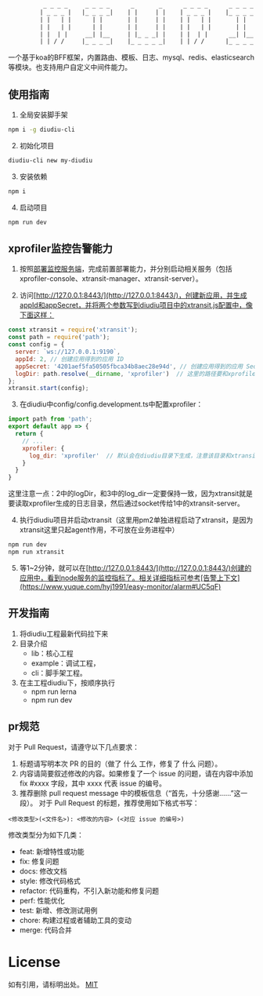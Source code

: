 
```html
          _ _ _ _     _ _ _ _      _       _      _ _ _ _      _ _ _ _      _       _
         | _ _ _ |   |_ _ _ _|    | |     | |    | _ _ _ |    |_ _ _ _|    | |     | |
         | |   | |      | |       | |     | |    | |   | |       | |       | |     | |
         | |   | |      | |       | |     | |    | |   | |       | |       | |     | |
         | |  | |     __| |__     | |_ _ _| |    | |  | |      __| |__     | |_ _ _| |
         | | / /     |_ _ _ _|    |_ _ _ _ _|    | | / /      |_ _ _ _|    |_ _ _ _ _|
```

  一个基于koa的BFF框架，内置路由、模板、日志、mysql、redis、elasticsearch等模块。也支持用户自定义中间件能力。

## 使用指南
1. 全局安装脚手架
```bash
npm i -g diudiu-cli
```
2. 初始化项目
```bash
diudiu-cli new my-diudiu
```
3. 安装依赖
```bash
npm i
```
4. 启动项目
```bash
npm run dev
```

## xprofiler监控告警能力
1. 按照[部署监控服务端](https://www.yuque.com/hyj1991/easy-monitor/deployment)，完成前置部署能力，并分别启动相关服务（包括xprofiler-console、xtransit-manager、xtransit-server）。

2. 访问[http://127.0.0.1:8443/](http://127.0.0.1:8443/)，创建新应用，并生成appId和appSecret，并将两个参数写到diudiu项目中的xtransit.js配置中，像下面这样：
```JavaScript
const xtransit = require('xtransit');
const path = require('path');
const config = {
  server: `ws://127.0.0.1:9190`, 
  appId: 2, // 创建应用得到的应用 ID
  appSecret: '4201aef5fa50505fbca34b8aec28e94d', // 创建应用得到的应用 Secret
  logDir: path.resolve(__dirname, 'xprofiler')  // 这里的路径要和xprofiler的log_dir要保持完全一致
};
xtransit.start(config);
```

3. 在diudiu中config/config.development.ts中配置xprofiler：
```JavaScript
import path from 'path';
export default app => {
  return {
    // ...
    xprofiler: {
      log_dir: 'xprofiler'  // 默认会在diudiu目录下生成，注意该目录和xtransit.js中的logDir一定要保持一致
    }
  }
}
```
这里注意一点：2中的logDir，和3中的log_dir一定要保持一致，因为xtransit就是要读取xprofiler生成的日志目录，然后通过socket传给1中的xtransit-server。

4. 执行diudiu项目并启动xtransit（这里用pm2单独进程启动了xtransit，是因为xtransit这里只起agent作用，不可放在业务进程中）
```bash
npm run dev
npm run xtransit
```

5. 等1~2分钟，就可以在[http://127.0.0.1:8443/](http://127.0.0.1:8443/)创建的应用中，看到node服务的监控指标了。相关详细指标可参考[告警上下文](https://www.yuque.com/hyj1991/easy-monitor/alarm#UC5qF)

## 开发指南
1. 将diudiu工程最新代码拉下来
2. 目录介绍
    - lib：核心工程
    - example：调试工程，
    - cli：脚手架工程。
3. 在主工程diudiu下，按顺序执行
    - npm run lerna
    - npm run dev


## pr规范
对于 Pull Request，请遵守以下几点要求：

1. 标题请写明本次 PR 的目的（做了 什么 工作，修复了 什么 问题）。
2. 内容请简要叙述修改的内容。如果修复了一个 issue 的问题，请在内容中添加 fix #xxxx 字段，其中 xxxx 代表 issue 的编号。
3. 推荐删除 pull request message 中的模板信息（“首先，十分感谢……”这一段）。
对于 Pull Request 的标题，推荐使用如下格式书写：
```
<修改类型>(<文件名>): <修改的内容> (<对应 issue 的编号>)
```

修改类型分为如下几类：

- feat: 新增特性或功能
- fix: 修复问题
- docs: 修改文档
- style: 修改代码格式
- refactor: 代码重构，不引入新功能和修复问题
- perf: 性能优化
- test: 新增、修改测试用例
- chore: 构建过程或者辅助工具的变动
- merge: 代码合并

# License

如有引用，请标明出处。
[MIT](https://github.com/SKHon/koa-book-code/blob/master/LICENSE)

[demostart-url]: ./DEMOSTART.md
[npm-image]: https://img.shields.io/badge/npm-v0.0.1-green
[pr-welcoming-image]: https://img.shields.io/badge/PRs-welcome-orange
[pr-welcoming-url]: https://github.com/skhon/diudiu/pull/new
[travis-image]: https://img.shields.io/badge/build-passing-blue
[npm-url]: https://www.npmjs.com/package/diudiu-core
[build-url]: https://github.com/SKHon/diudiu
